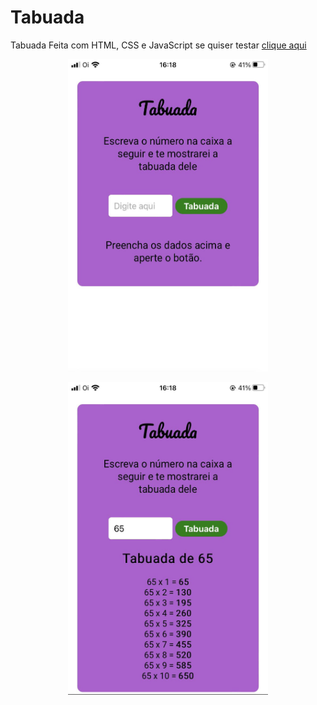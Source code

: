 # Tabuada

Tabuada Feita com HTML, CSS e JavaScript se quiser testar <a href ="jessica-guedes.github.io/tabuada">clique aqui</a>
 
<p align = "center">
  <img width="320" height="500" src="assets/tabuada.jpg">
 </p>
 
 <p align = "center">
  <img width="320" height="500" src="assets/tabuada2.jpg">
 </p>

